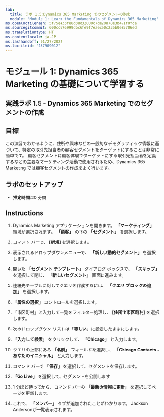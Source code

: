 ```yaml
---
lab:
  title: ラボ 1.5:Dynamics 365 Marketing でのセグメントの作成
  module: 'Module 1: Learn the Fundamentals of Dynamics 365 Marketing'
ms.openlocfilehash: 5f75e433fe8d38d32000c7de20878e3b471f0fca
ms.sourcegitcommit: 600ccb76999dbc6fe9f7eaece0c235b0e85706ed
ms.translationtype: HT
ms.contentlocale: ja-JP
ms.lasthandoff: 01/27/2022
ms.locfileid: "137909012"
---
```

<a name="module-1-learn-the-fundamentals-of-dynamics-365-marketing"></a>モジュール 1: Dynamics 365 Marketing の基礎について学習する
========================

## <a name="practice-lab-15---create-a-segment-in-dynamics-365-marketing"></a>実践ラボ 1.5 - Dynamics 365 Marketing でのセグメントの作成

## <a name="objectives"></a>目標

この演習でわかるように、住所や興味などの一般的なデモグラフィック情報に基づいて、特定の取引先担当者の顧客セグメントをターゲットにすることは非常に簡単です。 顧客セグメントは顧客体験でターゲットにする取引先担当者を定義するなどの主要なマーケティング活動で使用されるため、Dynamics 365 Marketing では顧客セグメントの作成をよく行います。

## <a name="lab-setup"></a>ラボのセットアップ

  - **推定時間**:20 分間

## <a name="instructions"></a>Instructions


1. Dynamics Marketing アプリケーションを開きます。 **「マーケティング」** 領域が選択されます。 **「顧客」** の下の **「セグメント」** を選択します。

2. コマンド バーで、 **[新規]** を選択します。

3. 表示されるドロップダウンメニューで、 **「新しい動的セグメント」** を選択します。

4. 開いた **「セグメント テンプレート」** ダイアログ ボックスで、 **「スキップ」** を選択して閉じ、 **「新しいセグメント」** 画面に進みます。

5. 連絡先テーブルに対してクエリを作成するには、 **「クエリ ブロックの追加」** を選択します。 

6. **「属性の選択」** コントロールを選択します。

7. 「市区町村」と入力して一覧をフィルター処理し、 **[住所 1:市区町村]** を選択します。

8. 次のドロップダウン リストは「**等しい**」に設定したままにします。 

9. **「入力して検索」** をクリックして、 **「Chicago」** と入力します。

10. クエリの上部にある **「名前」** フィールドを選択し、 **「Chicago Contacts - あなたのイニシャル」** と入力します。

11. コマンド バーで **「保存」** を選択して、セグメントを保存します。

12. **「Go Live」** を選択して、セグメントを公開します 

13. 1 分ほど待ってから、コマンド バーの **「最新の情報に更新」** を選択してページを更新します。 

14. これで、 **「メンバー」** タブが追加されたことがわかります。 Jackson Andersonが一覧表示されます。
